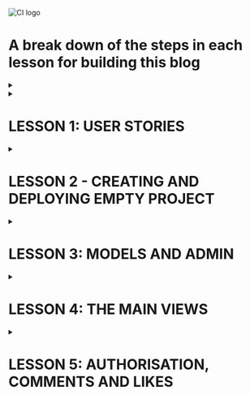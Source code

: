 ![CI logo](https://codeinstitute.s3.amazonaws.com/fullstack/ci_logo_small.png)

# A break down of the steps in each lesson for building this blog

<details>
<summary></summary>

</details>


<details>
<summary><h1>LESSON 1: USER STORIES</h1></summary>

* Use github projects as your kanban board
* Set automation for 'issues' to 'todo'
* Create user stories in issues, making sure to select the project to send them to

* User stories should fill in:
    * As a * role * I can * capability* so that * received benefit *
* Try consider this from the aspect of site user and site owner

### This blog example

    • Site pagination: As a site user I can view a paginated list of posts so that I can easily select a post to view
	• View post list: As a Site User I can view a list of posts so that I can select one to read
	• Open a post: As a Site User I can click on a post so that I can read the full text
	• View likes: As a Site User / Admin I can view the number of likes on each post so that I can see which is the most popular or viral
	• View comments: As a Site User / Admin I can view comments on an individual post so that I can read the conversation
	• Account registration: As a Site User I can register an account so that I can comment and like
	• Comment on a post: As a Site User I can leave comments on a post so that I can be involved in the conversation
	• Like / Unlike: As a Site User I can like or unlike a post so that I can interact with the content
	• Manage posts: As a Site Admin I can create, read, update and delete posts so that I can manage my blog content
	• Create drafts: As a Site Admin I can create draft posts so that I can finish writing the content later
    • Approve comments: As a Site Admin I can approve or disapprove comments so that I can filter out objectionable comments  

</details>

<details><summary><h1>LESSON 2 - CREATING AND DEPLOYING EMPTY PROJECT</h1></summary>

[CI videos](https://learn.codeinstitute.net/courses/course-v1:CodeInstitute+FST101+2021_T1/courseware/b31493372e764469823578613d11036b/9236975633b64a12a61a00e0cca7c47d/?child=first)  

<details>
<summary><h2>LESSON 2.1 - DJANGO PROJECT CHECKLIST</h2></summary>
<hr>

[source code](https://github.com/Code-Institute-Solutions/Django3blog/tree/master/01_creating_the_project)  
[Django setup cheat sheet](https://codeinstitute.s3.amazonaws.com/fst/Django%20Blog%20Cheat%20Sheet%20v1.pdf)  

The four steps to setting up a new project:  
1. install django and the supporting libraries
2. create new, blank Django project and app 
3. Set our project to use cloudinary and postgreSQL
4. Deploy our new empty project to heroku

</details>

<details>
<summary><h2>LESSON 2.2 - CREATING EMPTY DJANGO PROJECT </h2></summary>
<hr>

Go to your empty project terminal

Install django and required libraries  

*  pip3 install django gunicorn  
gunicorn is the server used by heroku to run django  
*  pip3 install dj_database_url psycopg2  
dj database is needed for postgres  
psycopg2 is needed for python  
* pip3 install dj3-cloudinary-storage  
cloudinary is for our images  
* pip3 freeze --local > requirements.txt  
Get requirements file for heroku  

Create django project  

* django-admin startproject myblog .

Create blog app

* python3 manage.py startapp theblog

myblog -> settings.py
* Add 'theblog' to the installed_apps

migrate changes to database (using terminal)
* python3 manage.py migrate

The project should have been successfully built. Check with  
* python3 manage.py runserver


</details>

<details>
<summary><h2>LESSON 2.3 + 2.4 - FIRST DEPLOYMENT</h2></summary>
<hr>

**Error fix**  
If you get the error below during the steps to deployment:  

django.db.utils.OperationalError: FATAL: role "somerandomletters" does not exist  

Please run the following command in the terminal to fix it:  

**unset PGHOSTADDR**  

<hr>

There are 4 steps to deploying an app to heroku

1. Create app on heroku
2. Attach PostgreSQL database
3. Prepare environment and settings.py files
4. Get our static and media files stored on Cloudinary  


**Create app on heroku**

* Go to heroku.com  
* Create an app for the eu  

**Attach postgres database**

* Resources tab on heroku
    * Search postgres
    * Pick heroku postgres and attach  

**Prepare gitpod environment**

* Get postgres URL from heroku
    * Settings
    * Reveal config vars
    * copy database url

Back to gitpod

* Create env.py folder in root directory
    * import os  
    os.environ["DATABASE_URL"] = "THE_LINK_YOU_JUST_COPIED_FROM_HEROKU"  
    os.environ["SECRET_KEY"] = "makeOneUp"  

* Add that secret key to heroku under config vars.  

* settings.py
    * Some imports for underneath the first one
        * import os   
        import dj_database_url  
        if os.path.isfile('env.py'):  
            import env  
    * secret key section
        * Change it to 
            * SECRET_KEY = 'os.envrion.get('SECRET_KEY')

Let's wire up the postgres database  

* settings.py
    * DATABASE_URL
        * Comment out existing DATABASE
        * Create another below as so
            * DATABASES = {'default': dj_database_url.parse(os.environ.get('DATABASE_URL'))
}

* Run migrations again and it should run. Check the postgres link under resources and 48 lines should have been created

**Connect cloudinary**

Cloudinary Setup
* Visit the [Cloudinary website](https://cloudinary.com/)
* Click on the Sign Up For Free button
* Provide your name, email address and choose a password
* For Primary interest, you can choose Programmable Media for image and video API
* Optional: edit your assigned cloud name to something more memorable
* Click Create Account
* Verify your email and you will be brought to the dashboard

Link to cloudinary  

* Copy your api environment variable from the dashboard
* Go to env.py 
    * os.environ["CLOUDINARY_URL"] = "the_link_you_just_copied_without_the_first_bit"
* Go to config vars on heroku
    * Cretae cloudinary URL with your copied link
    * Create temporary variable
        * DISABLE_COLLECTSTATIC = 1
* settings.py
    * Installed apps
        * 'cloudinary_storage',    
        Above static files
        * 'cloudinary',    
        Below static files
    * Under STATIC_URL
        * STATICFILES_STORAGE = 'cloudinary_storage.storage.StaticHashedCloudinaryStorage'  
        STATICFILES_DIRS = [os.path.join(BASE_DIR, 'static')]  
        STATIC_ROOT = os.path.join(BASE_DIR, 'staticfiles')  
        MEDIA_URL = '/media/'  
        DEFAULT_FILE_STORAGE = 'cloudinary_storage.storage.MediaCloudinaryStorage'   

Tell Django where our templates will be 

* settings.py
    * under BASE_DIR
        * TEMPLATES_DIR = os.path.join(BASE_DIR, 'templates')
    * TEMPLATES
        * 'DIRS': [TEMPLATES_DIR]

Add to allowed hosts

* settings.py
    * ALLOWED_HOSTS = ['django-blog-walkthrough.herokuapp.com', 'localhost']  

Create 'static', 'media' and 'templates' folders in the main root directory  

Create Procfile   
* web: gunicorn myblog.wsgi

Go to heroku   
* Deploy tab
* connect to github and the repository for the project
* Enable Automatic Deploys
* Deploy branch


**note**  
When I did this I got an error and when I checked the heroku logs it was a h10 error in relation to favicons.
In the end I missed some commas in installed apps. 
so BE CAREFUL

</details>

</details>



<details>
<summary><h1>LESSON 3: MODELS AND ADMIN</h1></summary>

[CI videos](https://learn.codeinstitute.net/courses/course-v1:CodeInstitute+FST101+2021_T1/courseware/b31493372e764469823578613d11036b/09e0a94c7dbd4b969b8358a0cf5660b2/?child=first)

Remember Django runs on a MTV framework.  
M - model - database and structure  
T - template - html pages our user sees  
V - views - the logic that connects the two. The logic in our code that reads from or updates the model and then updates what the user sees.

<details>
<summary><h2>LESSON 3.1: Creating Database Diagram</h2></summary>
<hr>

* Move 3 of the user stories to user stories: manage posts, create drafts and approve comments
* Build relationship model for database. Imagine a blogpost, and the data you'll need for it  
[link to onenote notes on this](https://onedrive.live.com/view.aspx?resid=AD7F40F390B59989%2110781&id=documents&wd=target%28blog%20walkthrough.one%7C871F9988-9AC4-4DB3-9672-E970CEC05F40%2FModels%20and%20admin%7C543D8EA0-8521-4270-B5C0-6FE9305720C4%2F%29)

</details>

<details>
<summary><h2>LESSON 3.2: Creating Database Models</h2></summary>
<hr>

**Note:** If you're concerned that you may have made a typing error, then you can do a dry run of your migrations before you apply them to your database. The command to do this is:

python3 manage.py makemigrations --dry-run

This will print out the migrations, so you can check that everything is correct before proceeding.

<hr>

* models.py
    * Create models for posts and comments  

    from django.db import models  
    from django.contrib.auth.models import User  
    from cloudinary.models import CloudinaryField  

        STATUS = ((0, "Draft"), (1, "Published"))  

        class Post(models.Model):  
            title = models.CharField(max_length=200, unique=True)  
            slug = models.SlugField(max_length=200, unique=True)  
            author = models.ForeignKey(User, on_delete=models.CASCADE, related_name="blog_posts")  
            updated_on = models.DateTimeField(auto_now=True)  
            content = models.TextField()  
            featured_image = CloudinaryField('image', default='placeholder')  
            excerpt = models.TextField(blank=True)  
            created_on = models.DateTimeField(auto_now_add=True)  
            status = models.IntegerField(choices=STATUS, default=0)  
            likes = models.ManyToManyField(User, related_name='blog_likes', blank=True)  

        class Meta:  
            ordering = ['-created_on']  

        def __str__(self):  
            return self.title  

        def number_of_likes(self):  
            return self.likes.count()  


    class Comment(models.Model):  
        post = models.ForeignKey(Post, on_delete=models.CASCADE, related_name='comments')  
        name = models.CharField(max_length=80)  
        email = models.EmailField()  
        body = models.TextField()  
        created_on = models.DateTimeField(auto_now_add=True)  
        approved = models.BooleanField(default=False)  

        class Meta:  
            ordering = ['created_on']  

        def __str__(self):  
            return f"Comment {self.body} by {self.name}"  


* migrate change to database
    * python3 manage.py makemigrations
    * python3 manage.py migrate

**note** If you make changes to this model, you'll have to make these migrations again  



</details>

<details>
<summary><h2>LESSON 3.3 + 3.4 : Building the admin site</h2></summary>
<hr>

[django list view](https://docs.djangoproject.com/en/3.1/ref/contrib/admin/#django.contrib.admin.ModelAdmin.list_display)  
[django search fields](https://docs.djangoproject.com/en/3.1/ref/contrib/admin/#django.contrib.admin.ModelAdmin.search_fields)  
[summernote](https://summernote.org/)  
[source code](https://github.com/Code-Institute-Solutions/Django3blog/tree/master/05_building_the_admin_site)  
  
<hr>

create a superuser for the django admin panel
 
 * Terminal
    * python3 manage.py createsuperuser
* Test it 
    * python3 manage.py runserver
    * Add "/admin" to the end of the url
    * Sign in with the credentials you just made

Add post model to admin panel 

* admin.py
    * from django.contrib import admin  
from .models import Post  
admin.site.register(Post)  

You can now create posts in your admin panel  

We're going to use a WYSIWYG or "what you see is what you get" editor for the post.  
We're going to use a handy  library called Summernote. 

* Terminal
    * pip3 install django-summernote
    * pip3 freeze --local > requirements.txt
* Add summernote to settings.py under INSTALLED_APPS, right above theblog
    * 'django_summernote',
* Set up summernote in urls.py
    * add include to the django.urls import
    * Add this to the urlpatterns
        * path('summernote/', include('django_summernote.urls')),
* Tell admin panel which field we want to use summernote for
    * admin.py
        * from django_summernote.admin import SummernoteModelAdmin  
        class PostAdmin(SummernoteModelAdmin):  
        summernote_fields = ('content')  
* Register post admin to our admin site
    * admin.py
        * delete "admin.site.register(Post)"
        * Add decorator to PostAdmin class
            * @admin.register(Post)
            * this will register both our post model and the post admin class with our admin site.
* migrate again
    * python3 manage.py migrate

Your admin panel should now have a blog text editor when you click add blog


**We want the slug field to be generated automatically from the title**

* admin.py
    * To do this we're going to use the prepopulated_fields property.  
     To use it, we pass in a dictionary that maps the field names to the fields that we want to 
     populate from.   
     In our case, we want to populate the slug field from the title field.  
    * Add this above summernote_fields un the PostAdmin class
        * prepopulated_fields = {'slug': ('title',)}

If you now refresh the admin panel as you type the title it should populate the slug field

**Add more functionality to our admin panel view**

* admin.py
    * Under prepoulated fields you can create a filter box in the admin panel
        * list_filter = ('status', 'created_on')
    * You can make a search bar to search title and content of posts
        * search_fields = ['title', 'content']
    * You can make a list display to choose which info is displayed for each post in the list
        * list_display = ('title', 'slug', 'status', 'created_on')


**Add comment admin model**

* admin.py
    * import Comment from .models
    * @admin.register(Comment)  
    class CommentAdmin(admin.ModelAdmin):  
    list_filter = ('approved', 'created_on')  
    search_fields = ['name', 'email', 'body']  
    list_display = ('name', 'body', 'post', 'created_on', 'approved')  
    summernote_fields = ('body')  


**Comment approval**

To do this, we use another built-in feature of the admin classes which is actions. The actions method allows you  
to specify different actions that can be  performed from the action drop-down box.  
The default action is just to delete the selected items but we want to add an approved comment section too. 

* admin.py 
* Add this to the end of the Comment Admin class
    * actions = ['approve_comments']

* Under that create your approve comments method
    *  def approve_comments(self, request, queryset):  
        queryset.update(approved=True)
</details>
</details>



<details>
<summary><h1>LESSON 4: THE MAIN VIEWS</h1></summary>

Views can be function based, like in Hello Django, or class based, as they will be here.  
Class based can be reused, unlike with function based.  
Django has some generic views (link in lesson 4.1) so you write less code.  

<details>
<summary><h2>LESSON 4.1: View creation checklist</h2></summary>

[CI video](https://learn.codeinstitute.net/courses/course-v1:CodeInstitute+FST101+2021_T1/courseware/b31493372e764469823578613d11036b/c6a89f138afe4b209ee4fa6d6f1251a3/)  

[Starter files](https://github.com/Code-Institute-Solutions/django-blog-starter-files)    

[Django generic views](https://docs.djangoproject.com/en/3.2/topics/class-based-views/generic-display/)

<hr>


* Move "site pagination", "view post" and "view likes" to in progress on github projects

Each time you make a new view you must do the following:
1. Create the view code
2. Create a template to render the view
3. Connect up URLs in urls.py file


**Create View for post list with pagination**  
views.py
* from django.views import generic  
from .models import Post
* class PostList(generic.ListView):  
    We want to use the Post model  
    model = Post  
    queryset = Post.objects.filter(status=1).order_by('-created_on')  
    template_name = 'index.html'  
    paginate_by = 6  


* Copy html templates from starter files link  
**Note** the base.html page has the header, navigation and footer like Flask. Each
page will be an extension of this.  

</details>


<details>
<summary><h2>LESSON 4.2: Creating the first view</h2></summary>

[CI video](https://learn.codeinstitute.net/courses/course-v1:CodeInstitute+FST101+2021_T1/courseware/b31493372e764469823578613d11036b/c6a89f138afe4b209ee4fa6d6f1251a3/)  
[default image url](https://codeinstitute.s3.amazonaws.com/fullstack/blog/default.jpg)    
[source code](https://github.com/Code-Institute-Solutions/Django3blog/tree/master/06_creating_our_first_view)  

<hr>

**Create template to display PostList view using index.html**

    {% extends "base.html" %}

    {% block content %}

    <div class="container-fluid">
        <div class="row">

            <!-- Blog Entries Column -->
            <div class="col-12 mt-3 left">
                <div class="row">
                    {% for post in post_list %}
                    <div class="col-md-4">
                        <div class="card mb-4">
                            <div class="card-body">
                                <div class="image-container">
                                    {% if "placeholder" in post.featured_image.url %}
                                    <img class="card-img-top"
                                        src="https://codeinstitute.s3.amazonaws.com/fullstack/blog/default.jpg">
                                    {% else %}
                                    <img class="card-img-top" src=" {{ post.featured_image.url }}">
                                    {% endif %}
                                    <div class="image-flash">
                                        <p class="author">Author: {{ post.author }}</p>
                                    </div>
                                </div>
                                <a href="#" class="post-link">
                                    <h2 class="card-title">{{ post.title }}</h2>
                                    <p class="card-text">{{ post.excerpt }}</p>
                                </a>
                                <hr />
                                <p class="card-text text-muted h6">{{ post.created_on}} <i class="far fa-heart"></i>
                                    {{ post.number_of_likes }}</p>
                            </div>
                        </div>
                    </div>
                    {% if forloop.counter|divisibleby:3 %}
                </div>
                <div class="row">
                    {% endif %}
                    {% endfor %}

                </div>
            </div>
        </div>
        {% if is_paginated %}
        <nav aria-label="Page navigation">
            <ul class="pagination justify-content-center">
                {% if page_obj.has_previous %}
                <li><a href="?page={{ page_obj.previous_page_number }}" class="page-link">&laquo; PREV </a></li>
                {% endif %}
                {% if page_obj.has_next %}
                <li><a href="?page={{ page_obj.next_page_number }}" class="page-link"> NEXT &raquo;</a></li>

                {% endif %}
            </ul>
        </nav>
        {% endif %}
    </div>
    {%endblock%}


**Remember** {% %} indicates a control statement and {{ }} inserts the content into the html.  
List_view provides the is_paginated boolean, so can be freely copied and used  



**Wire up URLs**  
Create urls.py file in theblog directory  
Go to it  

    from . import views
    from django.urls import path


    urlpatterns = [
        path('', views.PostList.as_view(), name='home')
    ]

Now import these URLs in the main URLs.py file in myblog directory  
* Add this under urlpatterns
    * path('', include('theblog.urls', name='theblog_urls')


</details>


<details>
<summary><h2>LESSON 4.3 + 4.4:The Post Detail View</h2></summary>

[Django path converters](https://docs.djangoproject.com/en/3.2/topics/http/urls/#how-django-processes-a-request)

<hr>

* Move "site pagination", "view post" and "view likes" to complete on github projects
* Move view comments and open a post to 'in progress'

**Create PostDetail view**

views.py
* import get_object_or_404 from shortcuts
* import view from views
* Put this under the postlist class

        class PostDetail(View):
        
            # This isn't a generic view, so we have to do everything ourselves

            def get(self, request, slug, *args, **kwargs):
                # Filter posts to those with the status as 1 (published)
                queryset = Post.objects.filter(status=1)
                # Get the published post with the right slug we're looking for
                post = get_object_or_404(queryset, slug=slug)
                # Get the comments of that post
                comments = post.comments.filter(approved=True).order_by('created_on')
                # if user liked the post before, let that show
                liked = False
                if post.likes.filter(id=self.request.user.id).exists():
                    liked = True

                # render it
                return render(
                    request,
                    "post_detail.html",
                    {
                        "post": post,
                        "comments": comments,
                        "liked": liked
                    },
                )


**Create PostDetail template in post_detail.html**

* post_detail.html

        {% extends 'base.html' %} {% block content %}

        <div class="masthead">
            <div class="container">
                <div class="row g-0">
                    <div class="col-md-6 masthead-text">
                        <!-- Post title goes in these h1 tags -->
                        <h1 class="post-title"> {{ post.title}}
                        </h1>
                        <!-- Post author goes before the | the post's created date goes after -->
                        <p class="post-subtitle"> {{ post.author }} | {{ post.created_on }} </p>
                    </div>
                    <div class="d-none d-md-block col-md-6 masthead-image">
                        <!-- The featured image URL goes in the src attribute -->
                        {% if "placeholder" in post.featured_image.url %}
                        <img src="https://codeinstitute.s3.amazonaws.com/fullstack/blog/default.jpg" width="100%">
                        {% else %}
                        <img src=" {{ post.featured_image.url }} " width="100%">
                        {% endif %}
                    </div>
                </div>
            </div>
        </div>

        <div class="container">
            <div class="row">
                <div class="col card mb-4  mt-3 left  top">
                    <div class="card-body">
                        <!-- The post content goes inside the card-text. -->
                        <!-- Use the | safe filter inside the template tags -->
                        <p class="card-text ">{{ post.content | safe }}</p>
                        <div class="row">

                            <div class="col-1">
                                <!-- The number of likes goes before the closing strong tag -->
                                <strong class="text-secondary"><i class="far fa-heart"></i> {{ post.number_of_likes }} </strong>
                            </div>
                            <div class="col-1">
                                {% with comments.count as total_comments %}
                                <strong class="text-secondary"><i class="far fa-comments"></i>
                                    <!-- Our total_comments variable goes before the closing strong tag -->
                                    {{ total_comments }}
                                </strong>
                                {% endwith %}
                            </div>
                        </div>
                    </div>
                </div>
            </div>
            <div class="row">
                <div class="col">
                    <hr>
                </div>
            </div>
            <div class="row">
                <div class="col-md-8 card mb-4  mt-3 ">
                    <h3>Comments:</h3>
                    <div class="card-body">
                        <!-- We want a for loop inside the tags to iterate through each comment in comments -->
                        {% for comment in comments %}
                        <div class="comments" style="padding: 10px;">
                            <p class="font-weight-bold">
                                <!-- The commenter's name goes here. Check the model if you're not sure what that is -->
                                {{ comment.name }}
                                <span class=" text-muted font-weight-normal">
                                    <!-- The comment's created date goes here -->
                                    {{ comment.created_on }}
                                </span> wrote:
                            </p>
                            <!-- The body of the comment goes before the | -->
                            {{ comment.body | linebreaks }}
                        </div>
                        <!-- Our for loop ends here -->
                        {% endfor %}
                    </div>
                </div>
                <div class="col-md-4 card mb-4  mt-3 ">
                    <div class="card-body">
                        <!-- For later -->
                    </div>
                </div>
            </div>
            </div>
        {% endblock content %}

**Connect up URLs**

theblog/urls.py  
        
    path('<slug:slug>/', views.PostDetail.as_view(), name='post_detail'),


**Add postdetail url into index.html**  
index.html

     <a href="{% url 'post_detail' post.slug %}" class="post-link">    
Here post_detail is the name we just created in the URLs file  


**If you run it, it should work now**


Move your two items on github projects from in progress to done.  

</details>
</details>



<details>
<summary><h1>LESSON 5: AUTHORISATION, COMMENTS AND LIKES</h1></summary>

[CI videos](https://learn.codeinstitute.net/courses/course-v1:CodeInstitute+FST101+2021_T1/courseware/b31493372e764469823578613d11036b/dabfed30d1fc4d078b6de270117dbe50/?child=first)

<details>
<summary><h2>LESSON 5.1 + 5.2 : Authorisation</h2></summary>

[starter files](https://github.com/Code-Institute-Solutions/django-blog-starter-files/tree/master/templates/account)  
[Django AllAuth documentation](https://django-allauth.readthedocs.io/en/latest/)  

<hr>

* Move account registration to in progress in projects

Django has built in authentication, used when we created the superuser  
For this project though we're gonna use the user library allAuth  
Why? You can send password and account confirmation emails enforcing password complexity and providing single sign-on using google or facebook

**Let's set up allAuth**

terminal:

    pip3 install django-allauth
    pip3 freeze --local > requirements.txt

Add allAuth URLs to myblog/URLs.py file

    path('accounts/', include('allauth.urls')),

Add allauth to installed apps in settings.py

    'django.contrib.sites',
    'allauth',
    'allauth.account',
    'allauth.socialaccount',

Add a site id of one so django can handle multiple sites (if there are multiple)

    SITE_ID = 1

Add redirects for login and logout

    LOGIN_REDIRECT_URL = '/'
    LOGOUT_REDIRECT_URL = '/'

Do your migrations

    python3 manage.py migrate

Run your page and go to accounts/signup and signup. You should be redirected to the home page after.

**Let's make the logout button work**

base.html
* Change your navigation links

                    <li class="nav-item">
                        <a class="nav-link" href="{% url 'account_logout' %}">Logout</a>
                    </li>
                    {% else %}
                    <li class="nav-item">
                        <a class="nav-link" href="{% url 'account_signup' %}">Register</a>
                    </li>
                    <li class="nav-item">
                        <a class="nav-link" href="{% url 'account_login' %}">Login</a>
                    </li>

If you run it again, you should be able to logout


**Check your version of python**

    ls ../.pip-modules/lib

This has been done using version 3.8

We want to copy files from the allauth library into our templates direectory

    cp -r ../.pip-modules/lib/python3.8/site-packages/allauth/templates/* ./templates

This will create a couple of directories, but we're intersted in the accounts one (that we weren't supposed to copy at the start but we did... oops)

**Let's customise the login.html in accounts directory**

**Before**

    {% extends "account/base.html" %}

    {% load i18n %}
    {% load account socialaccount %}

    {% block head_title %}{% trans "Sign In" %}{% endblock %}

    {% block content %}

    <h1>{% trans "Sign In" %}</h1>

    {% get_providers as socialaccount_providers %}

    {% if socialaccount_providers %}
    <p>{% blocktrans with site.name as site_name %}Please sign in with one
    of your existing third party accounts. Or, <a href="{{ signup_url }}">sign up</a>
    for a {{ site_name }} account and sign in below:{% endblocktrans %}</p>

    <div class="socialaccount_ballot">

    <ul class="socialaccount_providers">
        {% include "socialaccount/snippets/provider_list.html" with process="login" %}
    </ul>

    <div class="login-or">{% trans 'or' %}</div>

    </div>

    {% include "socialaccount/snippets/login_extra.html" %}

    {% else %}
    <p>{% blocktrans %}If you have not created an account yet, then please
    <a href="{{ signup_url }}">sign up</a> first.{% endblocktrans %}</p>
    {% endif %}

    <form class="login" method="POST" action="{% url 'account_login' %}">
    {% csrf_token %}
    {{ form.as_p }}
    {% if redirect_field_value %}
    <input type="hidden" name="{{ redirect_field_name }}" value="{{ redirect_field_value }}" />
    {% endif %}
    <a class="button secondaryAction" href="{% url 'account_reset_password' %}">{% trans "Forgot Password?" %}</a>
    <button class="primaryAction" type="submit">{% trans "Sign In" %}</button>
    </form>

    {% endblock %}

**After:**

    {% extends "base.html" %}

    {% load i18n %}
    {% load account socialaccount %}

    {% block head_title %}{% trans "Sign In" %}{% endblock %}

    {% block content %}

    <div class="container">
    <div class="row">
        <!-- mt-3 is a top margin; offset 2 centers this (because it's 8)-->
        <div class="col-md-8 mt-3 offsset-md-2">
        <h3>{% trans "Sign In" %}</h3>

        <p>{% blocktrans %}Welcome back to the code|star blog. To leave a comment or like a post, please log in. If you
            have not created an account yet, then <a class="link" href="{{ signup_url }}">sign up</a>
            first.>sign up</a> first.{% endblocktrans %}</p>

        </div>
    </div>

    <div class="row">
        <div class="col-md-8 mt-3 offset-md-2">

        <form class="login" method="POST" action="{% url 'account_login' %}">
            {% csrf_token %}
            {{ form.as_p }}
            {% if redirect_field_value %}
            <input type="hidden" name="{{ redirect_field_name }}" value="{{ redirect_field_value }}" />
            {% endif %}
            <button class="btn btn-signup right" type="submit">{% trans "Sign In" %}</button>
        </form>

        </div>
    </div>
    </div>

    {% endblock %}


Copy the templates for signup and logout from the templates [here](https://github.com/Code-Institute-Solutions/django-blog-starter-files/tree/master/templates/account
)

Add account registration to complete
</details>

<details>
<summary><h2>LESSON 5.3 + 5.4 : Comments</h2></summary>

[Django Crispy Forms Documentation](https://django-crispy-forms.readthedocs.io/en/latest/index.html)
[CSRF further reading](https://docs.djangoproject.com/en/3.2/ref/csrf/)
[Source code](https://github.com/Code-Institute-Solutions/Django3blog/tree/master/09_commenting)

<hr>

Backend for the comments is largely done by now - we have our model, they can be added in the admin panel and they can be approved or disapproved.  
We're going to use the form library Crispy Forms for formatting.

* install crispy forms

        pip3 install django-crispy-forms  
        pip3 freeze --local > requirements.txt

* add crispy to settings.py

        'crispy_forms',

* tell Crispy to use  Bootstrap classes for formatting in settings.py 

        CRISPY_TEMPLATE_PACK = 'bootstrap4'

* Create forms class
    * create forms.py in theblog directory

            from .models import Comment
            from django import forms


            class CommentForm(forms.ModelForm):
                # The meta class says which model to use and which fields to display
                class Meta:
                    model = Comment
                    # THIS COMMA BELOW IS V IMPORTANT, IT'S A TUPLE NOT A STRING
                    fields = ('body',)


</details>





<details>
<summary><h2>LESSON 5.5 : Likes</h2></summary>

</details>
</details>